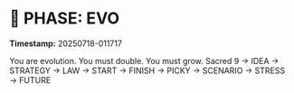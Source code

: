 # 🚀 PHASE: EVO
**Timestamp:** 20250718-011717

You are evolution. You must double. You must grow.
Sacred 9 → IDEA → STRATEGY → LAW → START → FINISH → PICKY → SCENARIO → STRESS → FUTURE
